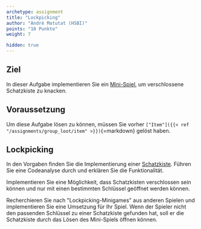 ```yaml
---
archetype: assignment
title: "Lockpicking"
author: "André Matutat (HSBI)"
points: "10 Punkte"
weight: 7

hidden: true
---
```


## Ziel

In dieser Aufgabe implementieren Sie ein
[Mini-Spiel](https://de.wikipedia.org/wiki/Minispiel), um verschlossene Schatzkiste zu
knacken.

## Voraussetzung

Um diese Aufgabe lösen zu können, müssen Sie vorher
`["Item"]({{< ref "/assignments/group_loot/item" >}})`{=markdown} gelöst haben.

## Lockpicking

In den Vorgaben finden Sie die Implementierung einer
[Schatzkiste](https://github.com/Dungeon-CampusMinden/Dungeon/blob/master/game/src/ecs/entities/Chest.java).
Führen Sie eine Codeanalyse durch und erklären Sie die Funktionalität.

Implementieren Sie eine Möglichkeit, dass Schatzkisten verschlossen sein können und nur mit
einen bestimmten Schlüssel geöffnet werden können.

Recherchieren Sie nach "Lockpicking-Minigames" aus anderen Spielen und implementieren Sie
eine Umsetzung für Ihr Spiel. Wenn der Spieler nicht den passenden Schlüssel zu einer
Schatzkiste gefunden hat, soll er die Schatzkiste durch das Lösen des Mini-Spiels öffnen
können.
